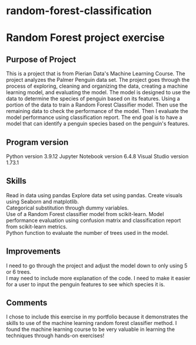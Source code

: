 # random-forest-classification

# Random Forest project exercise

## Purpose of Project
This is a project that is from Pierian Data's Machine Learning Course. The project analyzes the Palmer Penguin data set. The project goes through the process of exploring, cleaning and organizing the data, creating a machine learning model, and evaluating the model. The model is designed to use the data to determine the species of penguin based on its features.
Using a portion of the data to train a Random Forest Classifier model. Then use the remaining data to check the performance of the model. Then I evaluate the model performance using classification report. The end goal is to have a model that can identify a penguin species based on the penguin's features.

## Program version
Python version 3.9.12
Jupyter Notebook version 6.4.8
Visual Studio version 1.73.1

## Skills
Read in data using pandas Explore data set using pandas. Create visuals using Seaborn and matplotlib.  
Categorical substitution through dummy variables.  
Use of a Random Forest classifier model from scikit-learn.
Model performance evaluation using confusion matrix and classification report from scikit-learn metrics.  
Python function to evaluate the number of trees used in the model.

## Improvements
I need to go through the project and adjust the model down to only using 5 or 6 trees.  
I may need to include more explanation of the code.
I need to make it easier for a user to input the penguin features to see which species it is.

## Comments
I chose to include this exercise in my portfolio because it demonstrates the skills to use of the machine learning random forest classifier method. I found the machine learning course to be very valuable in learning the techniques through hands-on exercises!